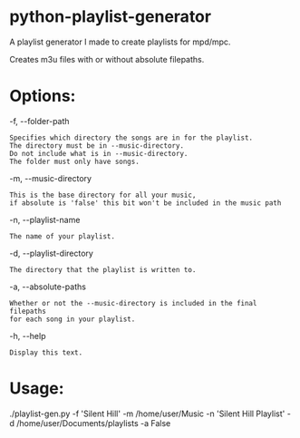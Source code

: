 # python-playlist-generator
A playlist generator I made to create playlists for mpd/mpc.


Creates m3u files with or without absolute filepaths.


# Options:


  -f, --folder-path


    Specifies which directory the songs are in for the playlist.
    The directory must be in --music-directory.
    Do not include what is in --music-directory.
    The folder must only have songs.

  
  -m, --music-directory

  
    This is the base directory for all your music,
    if absolute is 'false' this bit won't be included in the music path

  
  -n, --playlist-name

  
    The name of your playlist.

  
  -d, --playlist-directory

  
    The directory that the playlist is written to.


  
  -a, --absolute-paths

  
    Whether or not the --music-directory is included in the final filepaths
    for each song in your playlist.


  
  -h, --help

  
    Display this text.


# Usage:


  ./playlist-gen.py -f 'Silent Hill' -m /home/user/Music -n 'Silent Hill Playlist' -d /home/user/Documents/playlists -a False
